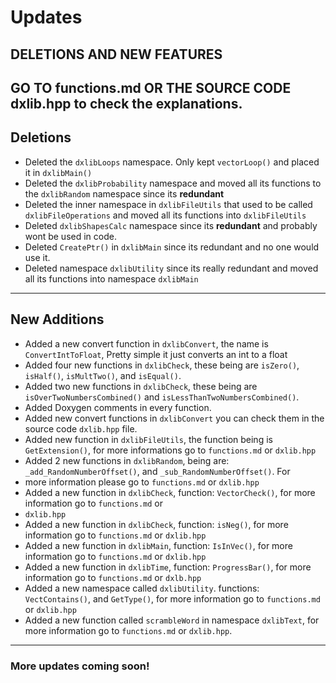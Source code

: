 # Updates

## DELETIONS AND NEW FEATURES
## GO TO **functions.md** OR THE SOURCE CODE **dxlib.hpp** to check the explanations.

## **Deletions**
- Deleted the `dxlibLoops` namespace. Only kept `vectorLoop()` and placed it in `dxlibMain()`
- Deleted the `dxlibProbability` namespace and moved all its functions to the `dxlibRandom` namespace since its **redundant**
- Deleted the inner namespace in `dxlibFileUtils` that used to be called `dxlibFileOperations` and moved all its functions into `dxlibFileUtils`
- Deleted `dxlibShapesCalc` namespace since its **redundant** and probably wont be used in code.
- Deleted `CreatePtr()` in `dxlibMain` since its redundant and no one would use it.
- Deleted namespace `dxlibUtility` since its really redundant and moved all its functions into namespace `dxlibMain`
---

## **New Additions**
- Added a new convert function in `dxlibConvert`, the name is `ConvertIntToFloat`, Pretty simple it just converts an int to a float
- Added four new functions in `dxlibCheck`, these being are `isZero()`, `isHalf()`, `isMultTwo()`, and `isEqual()`.
- Added two new functions in `dxlibCheck`, these being are `isOverTwoNumbersCombined()` and `isLessThanTwoNumbersCombined()`.
- Added Doxygen comments in every function.
- Added new convert functions in `dxlibConvert` you can check them in the source code `dxlib.hpp` file.
- Added new function in `dxlibFileUtils`, the function being is `GetExtension()`, for more informations go to `functions.md` or `dxlib.hpp`
- Added 2 new functions in `dxlibRandom`, being are: `_add_RandomNumberOffset()`, and `_sub_RandomNumberOffset()`. For
- more information please go to `functions.md` or `dxlib.hpp`
- Added a new function in `dxlibCheck`, function: `VectorCheck()`, for more information go to `functions.md` or
- `dxlib.hpp`
- Added a new function in `dxlibCheck`, function: `isNeg()`, for more information go to `functions.md` or `dxlib.hpp`
- Added a new function in `dxlibMain`, function: `IsInVec()`, for more information go to `functions.md` or `dxlib.hpp`
- Added a new function in `dxlibTime`, function: `ProgressBar()`, for more information go to `functions.md` or `dxlb.hpp`
- Added a new namespace called `dxlibUtility`. functions: `VectContains()`, and `GetType()`, for more information go to `functions.md`
or `dxlib.hpp`
- Added a new function called `scrambleWord` in namespace `dxlibText`, for more information go to `functions.md` or `dxlib.hpp`.

---

### More updates coming soon!
